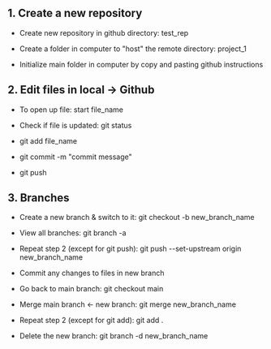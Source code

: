 ## 1. Create a new repository

* Create new repository in github directory: test_rep

* Create a folder in computer to "host" the remote directory: project_1

* Initialize main folder in computer by copy and pasting github instructions

## 2. Edit files in local -> Github

* To open up file: start file_name

* Check if file is updated: git status

* git add file_name

* git commit -m "commit message"

* git push

## 3. Branches

* Create a new branch & switch to it: git checkout -b new_branch_name

* View all branches: git branch -a

* Repeat step 2 (except for git push): git push --set-upstream origin new_branch_name

* Commit any changes to files in new branch

* Go back to main branch: git checkout main

* Merge main branch <- new branch: git merge new_branch_name

* Repeat step 2 (except for git add): git add .

* Delete the new branch: git branch -d new_branch_name






